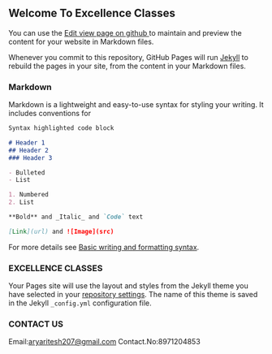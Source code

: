 ## Welcome To Excellence Classes

You can use the [Edit view page on github ](https://github.com/EXCELLENCE-CLASSES/EXCELLENT-PROJECTS/edit/main/README.md) to maintain and preview the content for your website in Markdown files.

Whenever you commit to this repository, GitHub Pages will run [Jekyll](https://jekyllrb.com/) to rebuild the pages in your site, from the content in your Markdown files.

### Markdown

Markdown is a lightweight and easy-to-use syntax for styling your writing. It includes conventions for

```markdown
Syntax highlighted code block

# Header 1
## Header 2
### Header 3

- Bulleted
- List

1. Numbered
2. List

**Bold** and _Italic_ and `Code` text

[Link](url) and ![Image](src)
```

For more details see [Basic writing and formatting syntax](https://docs.github.com/en/github/writing-on-github/getting-started-with-writing-and-formatting-on-github/basic-writing-and-formatting-syntax).

### EXCELLENCE CLASSES

Your Pages site will use the layout and styles from the Jekyll theme you have selected in your [repository settings](https://github.com/EXCELLENCE-CLASSES/EXCELLENT-PROJECTS/settings/pages). The name of this theme is saved in the Jekyll `_config.yml` configuration file.

### CONTACT US
Email:aryaritesh207@gmail.com
Contact.No:8971204853

